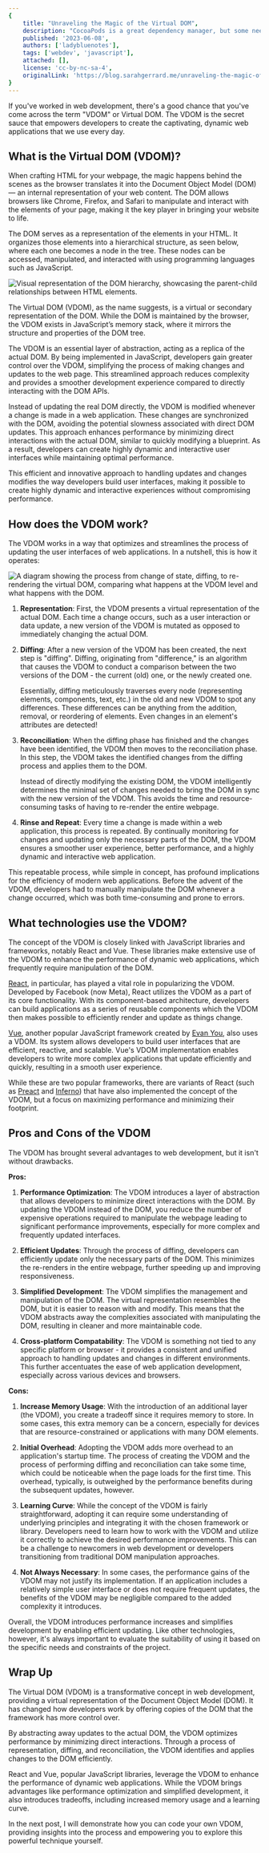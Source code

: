 ```yaml
---
{
    title: "Unraveling the Magic of the Virtual DOM",
    description: "CocoaPods is a great dependency manager, but some need Carthage still. Let's walk through how to integrate Carthage with React Native!",
    published: '2023-06-08',
    authors: ['ladybluenotes'],
    tags: ['webdev', 'javascript'],
    attached: [],
    license: 'cc-by-nc-sa-4',
    originalLink: 'https://blog.sarahgerrard.me/unraveling-the-magic-of-the-virtual-dom'
}
---
```


If you've worked in web development, there's a good chance that you've come across the term "VDOM" or Virtual DOM. The VDOM is the secret sauce that empowers developers to create the captivating, dynamic web applications that we use every day.

## What is the Virtual DOM (VDOM)?

When crafting HTML for your webpage, the magic happens behind the scenes as the browser translates it into the Document Object Model (DOM) — an internal representation of your web content. The DOM allows browsers like Chrome, Firefox, and Safari to manipulate and interact with the elements of your page, making it the key player in bringing your website to life.

The DOM serves as a representation of the elements in your HTML. It organizes those elements into a hierarchical structure, as seen below, where each one becomes a node in the tree. These nodes can be accessed, manipulated, and interacted with using programming languages such as JavaScript.

![Visual representation of the DOM hierarchy, showcasing the parent-child relationships between HTML elements.](./htmltree.png)

The Virtual DOM (VDOM), as the name suggests, is a virtual or secondary representation of the DOM. While the DOM is maintained by the browser, the VDOM exists in JavaScript’s memory stack, where it mirrors the structure and properties of the DOM tree.

The VDOM is an essential layer of abstraction, acting as a replica of the actual DOM. By being implemented in JavaScript, developers gain greater control over the VDOM, simplifying the process of making changes and updates to the web page. This streamlined approach reduces complexity and provides a smoother development experience compared to directly interacting with the DOM APIs.

Instead of updating the real DOM directly, the VDOM is modified whenever a change is made in a web application. These changes are synchronized with the DOM, avoiding the potential slowness associated with direct DOM updates. This approach enhances performance by minimizing direct interactions with the actual DOM, similar to quickly modifying a blueprint. As a result, developers can create highly dynamic and interactive user interfaces while maintaining optimal performance.

This efficient and innovative approach to handling updates and changes modifies the way developers build user interfaces, making it possible to create highly dynamic and interactive experiences without compromising performance.

## How does the VDOM work?

The VDOM works in a way that optimizes and streamlines the process of updating the user interfaces of web applications. In a nutshell, this is how it operates:

![A diagram showing the process from change of state, diffing, to re-rendering the virtual DOM, comparing what happens at the VDOM level and what happens with the DOM.](./virtualdom.png)

1. **Representation**: First, the VDOM presents a virtual representation of the actual DOM. Each time a change occurs, such as a user interaction or data update, a new version of the VDOM is mutated as opposed to immediately changing the actual DOM.

2. **Diffing**: After a new version of the VDOM has been created, the next step is "diffing". Diffing, originating from "difference," is an algorithm that causes the VDOM to conduct a comparison between the two versions of the DOM - the current (old) one, or the newly created one.

    Essentially, diffing meticulously traverses every node (representing elements, components, text, etc.) in the old and new VDOM to spot any differences. These differences can be anything from the addition, removal, or reordering of elements. Even changes in an element's attributes are detected!

3. **Reconciliation**: When the diffing phase has finished and the changes have been identified, the VDOM then moves to the reconciliation phase. In this step, the VDOM takes the identified changes from the diffing process and applies them to the DOM.

    Instead of directly modifying the existing DOM, the VDOM intelligently determines the minimal set of changes needed to bring the DOM in sync with the new version of the VDOM. This avoids the time and resource-consuming tasks of having to re-render the entire webpage.

4. **Rinse and Repeat**: Every time a change is made within a web application, this process is repeated. By continually monitoring for changes and updating only the necessary parts of the DOM, the VDOM ensures a smoother user experience, better performance, and a highly dynamic and interactive web application.

This repeatable process, while simple in concept, has profound implications for the efficiency of modern web applications. Before the advent of the VDOM, developers had to manually manipulate the DOM whenever a change occurred, which was both time-consuming and prone to errors.

## What technologies use the VDOM?

The concept of the VDOM is closely linked with JavaScript libraries and frameworks, notably React and Vue. These libraries make extensive use of the VDOM to enhance the performance of dynamic web applications, which frequently require manipulation of the DOM.

[React](https://react.dev/), in particular, has played a vital role in popularizing the VDOM. Developed by Facebook (now Meta), React utilizes the VDOM as a part of its core functionality. With its component-based architecture, developers can build applications as a series of reusable components which the VDOM then makes possible to efficiently render and update as things change.

[Vue](https://vuejs.org/), another popular JavaScript framework created by [Evan You](https://evanyou.me/), also uses a VDOM. Its system allows developers to build user interfaces that are efficient, reactive, and scalable. Vue's VDOM implementation enables developers to write more complex applications that update efficiently and quickly, resulting in a smooth user experience.

While these are two popular frameworks, there are variants of React (such as [Preact](https://preactjs.com/) and [Inferno](https://www.infernojs.org/)) that have also implemented the concept of the VDOM, but a focus on maximizing performance and minimizing their footprint.

## Pros and Cons of the VDOM

The VDOM has brought several advantages to web development, but it isn't without drawbacks.

**Pros:**

1. **Performance Optimization**: The VDOM introduces a layer of abstraction that allows developers to minimize direct interactions with the DOM. By updating the VDOM instead of the DOM, you reduce the number of expensive operations required to manipulate the webpage leading to significant performance improvements, especially for more complex and frequently updated interfaces.

2. **Efficient Updates**: Through the process of diffing, developers can efficiently update only the necessary parts of the DOM. This minimizes the re-renders in the entire webpage, further speeding up and improving responsiveness.

3. **Simplified Development**: The VDOM simplifies the management and manipulation of the DOM. The virtual representation resembles the DOM, but it is easier to reason with and modify. This means that the VDOM abstracts away the complexities associated with manipulating the DOM, resulting in cleaner and more maintainable code.

4. **Cross-platform Compatability**: The VDOM is something not tied to any specific platform or browser - it provides a consistent and unified approach to handling updates and changes in different environments. This further accentuates the ease of web application development, especially across various devices and browsers.

**Cons:**

1. **Increase Memory Usage**: With the introduction of an additional layer (the VDOM), you create a tradeoff since it requires memory to store. In some cases, this extra memory can be a concern, especially for devices that are resource-constrained or applications with many DOM elements.

2. **Initial Overhead**: Adopting the VDOM adds more overhead to an application's startup time. The process of creating the VDOM and the process of performing diffing and reconciliation can take some time, which could be noticeable when the page loads for the first time. This overhead, typically, is outweighed by the performance benefits during the subsequent updates, however.

3. **Learning Curve**: While the concept of the VDOM is fairly straightforward, adopting it can require some understanding of underlying principles and integrating it with the chosen framework or library. Developers need to learn how to work with the VDOM and utilize it correctly to achieve the desired performance improvements. This can be a challenge to newcomers in web development or developers transitioning from traditional DOM manipulation approaches.

4. **Not Always Necessary**: In some cases, the performance gains of the VDOM may not justify its implementation. If an application includes a relatively simple user interface or does not require frequent updates, the benefits of the VDOM may be negligible compared to the added complexity it introduces.

Overall, the VDOM introduces performance increases and simplifies development by enabling efficient updating. Like other technologies, however, it's always important to evaluate the suitability of using it based on the specific needs and constraints of the project.

## Wrap Up

The Virtual DOM (VDOM) is a transformative concept in web development, providing a virtual representation of the Document Object Model (DOM). It has changed how developers work by offering copies of the DOM that the framework has more control over.

By abstracting away updates to the actual DOM, the VDOM optimizes performance by minimizing direct interactions. Through a process of representation, diffing, and reconciliation, the VDOM identifies and applies changes to the DOM efficiently.

React and Vue, popular JavaScript libraries, leverage the VDOM to enhance the performance of dynamic web applications. While the VDOM brings advantages like performance optimization and simplified development, it also introduces tradeoffs, including increased memory usage and a learning curve.

In the next post, I will demonstrate how you can code your own VDOM, providing insights into the process and empowering you to explore this powerful technique yourself.